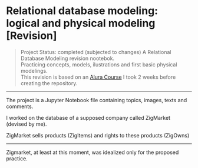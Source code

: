 # Relational database modeling: logical and physical modeling [Revision]
> Project Status: completed (subjected to changes)
A Relational Database Modeling revision nootebok. <br/>
Practicing concepts, models, ilustrations and first basic physical modelings. <br/>
This revision is based on an [Alura Course](https://cursos.alura.com.br/course/modelagem-banco-dados-relacional-modelagem-logica-fisica) I took 2 weeks before creating the repository.
<div>
<hr>
<p>The project is a Jupyter Notebook file containing topics, images, texts and comments.<p/>
<p>I worked on the database of a supposed company called ZigMarket (devised by me).<p/>
<p>ZigMarket sells products (ZigItems) and rights to these products (ZigOwns)<p>
<hr>
<p>Zigmarket, at least at this moment, was idealized only for the proposed practice.<p>
